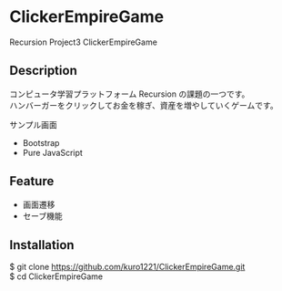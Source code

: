 # ClickerEmpireGame

Recursion Project3 ClickerEmpireGame

## Description

コンピュータ学習プラットフォーム Recursion の課題の一つです。<br>
ハンバーガーをクリックしてお金を稼ぎ、資産を増やしていくゲームです。

サンプル画面

- Bootstrap
- Pure JavaScript

## Feature

- 画面遷移
- セーブ機能

## Installation

$ git clone https://github.com/kuro1221/ClickerEmpireGame.git <br>
$ cd ClickerEmpireGame
